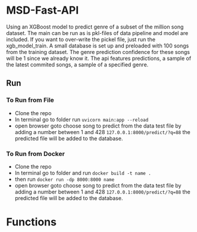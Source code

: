 # MSD-Fast-API
Using an XGBoost model to predict genre of a subset of the million song dataset. The main can be run as is pkl-files of data pipeline and model are included. If you want to over-write the pickel file, just run the xgb_model_train. A small database is set up and preloaded with 100 songs from the training dataset. The genre prediction confidence for these songs will be 1 since we already know it. The api features predictions, a sample of the latest commited songs, a sample of a specified genre.

## Run
### To Run from File
* Clone the repo
* In terminal go to folder run `uvicorn main:app --reload`
* open browser goto choose song to predict from the data test file by adding a number between 1 and 428 `127.0.0.1:8000/predict/?q=88` the predicted file will be added to the database.
  
### To Run from Docker
* Clone the repo
* In terminal go to folder and run `docker build -t name .` 
* then run `docker run -dp 8000:8000 name`
* open browser goto choose song to predict from the data test file by adding a number between 1 and 428 `127.0.0.1:8000/predict/?q=88` the predicted file will be added to the database.

# Functions
